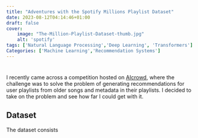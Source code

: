 ```yaml
---
title: "Adventures with the Spotify Millions Playlist Dataset"
date: 2023-08-12T04:14:46+01:00
draft: false
cover:
    image: "The-Million-Playlist-Dataset-thumb.jpg"
    alt: 'spotify'
tags: ['Natural Language Processing','Deep Learning', 'Transformers']
Categories: ['Machine Learning','Recommendation Systems']
---
```


# 

I recently came across a competition hosted  on [AIcrowd](https://www.aicrowd.com/challenges/spotify-million-playlist-dataset-challenge), where the challenge was to solve the problem of generating recommendations for user playlists from older songs and metadata in their playlists. I decided to take on the problem and see how far I could get with it. 

## Dataset 
The dataset consists